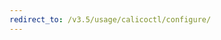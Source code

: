 ```yaml
---
redirect_to: /v3.5/usage/calicoctl/configure/
---
```


<!--- Page was deleted, now it just performs a redirect
to its replacement so as to prevent a 404. Site does not support
server-side redirects right now. -->
